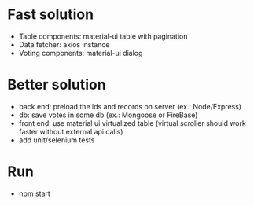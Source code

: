 # Fast solution
 - Table components:    material-ui table with pagination 
 - Data fetcher:        axios instance
 - Voting components:   material-ui dialog

# Better solution
 - back end:     preload the ids and records on server (ex.: Node/Express)
 - db:           save votes in some db (ex.: Mongoose or FireBase)
 - front end:    use material ui virtualized table (virtual scroller should work faster without external api calls)
 - add unit/selenium tests

# Run
 - npm start